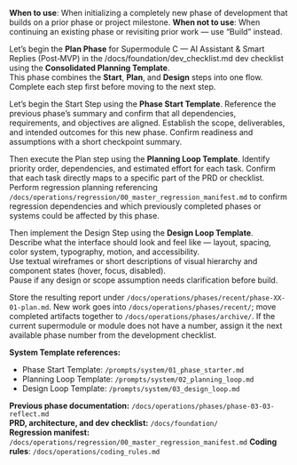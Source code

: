 **When to use**: When initializing a completely new phase of development that builds on a prior phase or project milestone.
**When not to use**: When continuing an existing phase or revisiting prior work — use “Build” instead.

Let’s begin the **Plan Phase** for Supermodule C — AI Assistant & Smart Replies (Post‑MVP) in the /docs/foundation/dev_checklist.md dev checklist using the **Consolidated Planning Template**.  
This phase combines the **Start**, **Plan**, and **Design** steps into one flow. Complete each step first before moving to the next step.

Let’s begin the Start Step using the **Phase Start Template**.
Reference the previous phase’s summary and confirm that all dependencies, requirements, and objectives are aligned. 
Establish the scope, deliverables, and intended outcomes for this new phase. 
Confirm readiness and assumptions with a short checkpoint summary.

Then execute the Plan step using the **Planning Loop Template**.
Identify priority order, dependencies, and estimated effort for each task.
Confirm that each task directly maps to a specific part of the PRD or checklist.
Perform regression planning referencing `/docs/operations/regression/00_master_regression_manifest.md` to confirm regression dependencies and which previously completed phases or systems could be affected by this phase.

Then implement the Design Step using the **Design Loop Template**.  
Describe what the interface should look and feel like — layout, spacing, color system, typography, motion, and accessibility.  
Use textual wireframes or short descriptions of visual hierarchy and component states (hover, focus, disabled).  
Pause if any design or scope assumption needs clarification before build.

Store the resulting report under `/docs/operations/phases/recent/phase-XX-01-plan.md`. New work goes into `/docs/operations/phases/recent/`; move completed artifacts together to `/docs/operations/phases/archive/`. If the current supermodule or module does not have a number, assign it the next available phase number from the development checklist.

**System Template references:**  
- Phase Start Template: `/prompts/system/01_phase_starter.md`  
- Planning Loop Template: `/prompts/system/02_planning_loop.md`  
- Design Loop Template: `/prompts/system/03_design_loop.md`  

**Previous phase documentation:** `/docs/operations/phases/phase-03-03-reflect.md`  
**PRD, architecture, and dev checklist:** `/docs/foundation/`  
**Regression manifest:** `/docs/operations/regression/00_master_regression_manifest.md`
**Coding rules**: `/docs/operations/coding_rules.md`